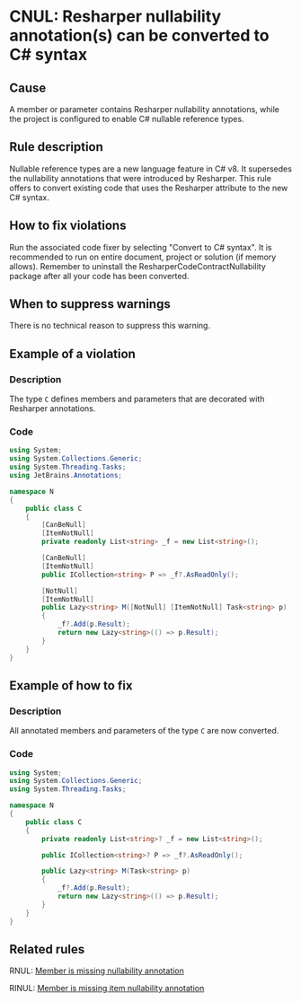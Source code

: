 # CNUL: Resharper nullability annotation(s) can be converted to C# syntax

## Cause
A member or parameter contains Resharper nullability annotations, while the project is configured to enable C# nullable reference types.

## Rule description
Nullable reference types are a new language feature in C# v8. It supersedes the nullability annotations that were introduced by Resharper. This rule offers to convert existing code that uses the Resharper attribute to the new C# syntax.

## How to fix violations
Run the associated code fixer by selecting "Convert to C# syntax". It is recommended to run on entire document, project or solution (if memory allows).
Remember to uninstall the ResharperCodeContractNullability package after all your code has been converted.

## When to suppress warnings
There is no technical reason to suppress this warning.

## Example of a violation

### Description
The type `C` defines members and parameters that are decorated with Resharper annotations.

### Code
```csharp
using System;
using System.Collections.Generic;
using System.Threading.Tasks;
using JetBrains.Annotations;

namespace N
{
    public class C
    {
        [CanBeNull]
        [ItemNotNull]
        private readonly List<string> _f = new List<string>();

        [CanBeNull]
        [ItemNotNull]
        public ICollection<string> P => _f?.AsReadOnly();

        [NotNull]
        [ItemNotNull]
        public Lazy<string> M([NotNull] [ItemNotNull] Task<string> p)
        {
            _f?.Add(p.Result);
            return new Lazy<string>(() => p.Result);
        }
    }
}
```

## Example of how to fix

### Description
All annotated members and parameters of the type `C` are now converted.

### Code

```csharp
using System;
using System.Collections.Generic;
using System.Threading.Tasks;

namespace N
{
    public class C
    {
        private readonly List<string>? _f = new List<string>();

        public ICollection<string>? P => _f?.AsReadOnly();

        public Lazy<string> M(Task<string> p)
        {
            _f?.Add(p.Result);
            return new Lazy<string>(() => p.Result);
        }
    }
}
```

## Related rules

RNUL: [Member is missing nullability annotation](RNUL_MemberIsMissingNullabilityAnnotation.md)

RINUL: [Member is missing item nullability annotation](RINUL_MemberIsMissingItemNullabilityAnnotation.md)
